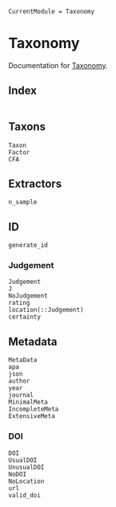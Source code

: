 ```@meta
CurrentModule = Taxonomy
```

# Taxonomy

Documentation for [Taxonomy](https://github.com/formal-methods-mpi/Taxonomy.jl).

## Index

```@index
```

## Taxons

```@docs
Taxon
Factor
CFA
```

## Extractors

```@docs
n_sample
```

## ID

```@docs
generate_id
```

### Judgement

```@docs
Judgement
J
NoJudgement
rating
location(::Judgement)
certainty
```
## Metadata

```@docs
MetaData
apa
json
author
year
journal
MinimalMeta
IncompleteMeta
ExtensiveMeta
```

### DOI

```@docs
DOI
UsualDOI
UnusualDOI
NoDOI
NoLocation
url
valid_doi
```
